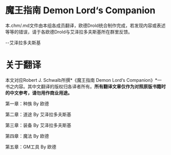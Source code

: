 # 魔王指南 Demon Lord‘s Companion

本.chm/.md文件由本组各成员翻译，欧德Drold统合制作完成，若发现内容或表述等等的错误，请于各欧德Drold与艾泽拉多夫斯基所在群里反馈。

--艾泽拉多夫斯基

# 关于翻译

本文对应Robert J. Schwalb所撰*《魔王指南 Demon Lord‘s
Companion》*一书之内容。其中文翻译的版权归各译者所有。**所有翻译文章仅作为对照原版书籍时的中文参考，请勿用作商业用途。**

第一章：种族 By 欧德

第二章：道途 By 艾泽拉多夫斯基

第三章：装备 By 艾泽拉多夫斯基

第四章：魔法 By 欧德

第五章：GM工具 By 欧德
